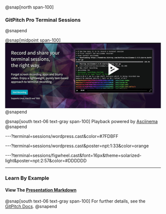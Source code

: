 @snap[north span-100]
### GitPitch Pro Terminal Sessions
@snapend

@snap[midpoint span-100]
![](assets/img/asciinema-splash.jpg)
@snapend

@snap[south text-06 text-gray span-100]
Playback powered by [Asciinema](https://asciinema.org)
@snapend

---?terminal=sessions/wordpress.cast&color=#7FDBFF

---?terminal=sessions/wordpress.cast&poster=npt:1:33&color=orange

---?terminal=sessions/figwheel.cast&font=16px&theme=solarized-light&poster=npt:2:57&color=#DDDDDD

---

### Learn By Example
#### View The <a target="_blank" href="https://github.com/gitpitch/feature-demo/blob/terminal-sessions/PITCHME.md">Presentation Markdown</a>

@snap[south text-06 text-gray span-100]
For further details, see the [GitPitch Docs](https://gitpitch.com/docs/code-features/terminal-sessions).
@snapend
